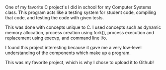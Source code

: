One of my favorite C project's I did in school for my Computer Systems class. 
This program acts like a testing system for student code, compiling that code, 
and testing the code with given tests. 

This was done with concepts unique to C. I used concepts such as dynamic memory allocation,
process creation using fork(), process execution and replacement using execvp, and command line i/o.

I found this project interesting because it gave me a very low-level understanding of the components 
which make up a program.

This was my favorite project, which is why I chose to upload it to Github!
